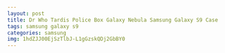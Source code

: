 ```yaml
---
layout: post
title: Dr Who Tardis Police Box Galaxy Nebula Samsung Galaxy S9 Case
tags: samsung galaxy s9
categories: samsung
img: 1hdZJJ00EjSzTlbJ-L1gGzskQDj2GbBY0
---
```

